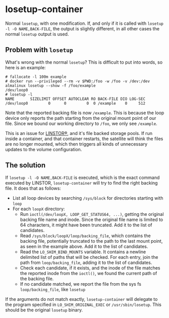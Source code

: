 # losetup-container

Normal `losetup`, with one modification. If, and only if it is called with `losetup -l -O NAME,BACK-FILE`, the
output is slightly different, in all other cases the normal `losetup` output is used.

## Problem with `losetup`

What's wrong with the normal `losetup`? This is difficult to put into words, so here is an example:

```
# fallocate -l 100m example
# docker run --privileged --rm -v $PWD:/foo -w /foo -v /dev:/dev almalinux losetup --show -f /foo/example
/dev/loop0
# losetup -l
NAME       SIZELIMIT OFFSET AUTOCLEAR RO BACK-FILE DIO LOG-SEC
/dev/loop0         0      0         0  0 /example    0     512
```

Note that the reported backing file is now `/example`. This is because the loop device only reports the path starting
from the original mount point of our file. Since we bound our working directory to `/foo`, we only see `/example`.

This is an issue for [LINSTOR®](https://github.com/linbit/linstor-server), and it's file backed storage pools.
If run inside a container, and that container restarts, the satellite will think the files are no longer mounted, which
then triggers all kinds of unnecessary updates to the volume configuration.

## The solution

If `losetup -l -O NAME,BACK-FILE` is executed, which is the exact command executed by LINSTOR, `losetup-container` will
try to find the right backing file. It does that as follows:

* List all loop devices by searching `/sys/block` for directories starting with `loop`
* For each `loopX` directory:
  * Run `ioctl(/dev/loopX, LOOP_GET_STATUS64, ...)`, getting the original backing file name and inode. Since the
    original file name is limited to 64 characters, it might have been truncated. Add it to the list of candidates.
  * Read `/sys/block/loopX/loop/backing_file`, which contains the backing file, potentially truncated to the path to
    the last mount point, as seen in the example above. Add it to the list of candidates.
  * Read the `LO_SHIM_BIND_MOUNTS` variable. It contains a newline delimited list of paths that will be checked. For
    each entry, join the path from `loop/backing_file`, adding it to the list of candidates.
  * Check each candidate, if it exists, and the inode of the file matches the reported inode from the `ioctl()`, we
    found the current path of the backing file.
  * If no candidate matched, we report the file from the sys fs `loop/backing_file`, like `losetup`

If the arguments do not match exactly, `losetup-container` will delegate to the program specified in
`LO_SHIM_ORIGINAL_EXEC` or `/usr/sbin/losetup`. This should be the original `losetup` binary.
